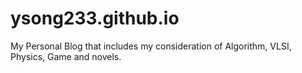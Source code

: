 # ysong233.github.io
My Personal Blog that includes my consideration of Algorithm, VLSI, Physics, Game and novels.
